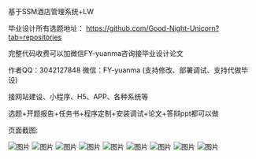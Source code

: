 基于SSM酒店管理系统+LW

毕业设计所有选题地址： https://github.com/Good-Night-Unicorn?tab=repositories

完整代码收费可以加微信FY-yuanma咨询接毕业设计论文

作者QQ：3042127848 微信：FY-yuanma (支持修改、部署调试、支持代做毕设)

接网站建设、小程序、H5、APP、各种系统等

选题+开题报告+任务书+程序定制+安装调试+论文+答辩ppt都可以做

页面截图: 

![图片](https://github.com/Good-Night-Unicorn/SSM_Hotel-management-system/assets/84435241/d590c4f7-135f-424c-b1ff-5df86224631c)
![图片](https://github.com/Good-Night-Unicorn/SSM_Hotel-management-system/assets/84435241/c706941a-2202-4f3f-9afb-02039835e16d)
![图片](https://github.com/Good-Night-Unicorn/SSM_Hotel-management-system/assets/84435241/3f214115-1f00-4f15-8f55-43e25911211a)
![图片](https://github.com/Good-Night-Unicorn/SSM_Hotel-management-system/assets/84435241/6e797e28-47ab-460f-a9ba-1c1da9b64e58)
![图片](https://github.com/Good-Night-Unicorn/SSM_Hotel-management-system/assets/84435241/07b9ad02-7d81-4219-8ac4-74d1a67421f8)
![图片](https://github.com/Good-Night-Unicorn/SSM_Hotel-management-system/assets/84435241/9b8cbef8-9620-4786-8c95-f3f4136aece4)
![图片](https://github.com/Good-Night-Unicorn/SSM_Hotel-management-system/assets/84435241/335ca669-6049-46a2-b2dd-0561ac7f110e)
![图片](https://github.com/Good-Night-Unicorn/SSM_Hotel-management-system/assets/84435241/9773301d-91cf-4573-9dfd-297f83c736e4)
![图片](https://github.com/Good-Night-Unicorn/SSM_Hotel-management-system/assets/84435241/d9488be4-2b5e-4f74-9c54-79dadae14008)

